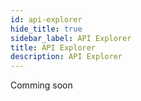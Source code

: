 ```yaml
---
id: api-explorer
hide_title: true
sidebar_label: API Explorer
title: API Explorer
description: API Explorer
---
```


Comming soon
